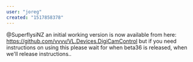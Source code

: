 ```yaml
---
user: "joreg"
created: "1517858378"
---
```


@SuperflysiNZ an initial working version is now available from here: https://github.com/vvvv/VL.Devices.DigiCamControl but if you need instructions on using this please wait for when beta36 is released, when we'll release instructions..
